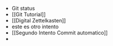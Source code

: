 - Git status
- [[Git Tutorial]]
- [[Digital Zettelkasten]]
- este es otro intento
- [[Segundo Intento Commit automatico]]
-